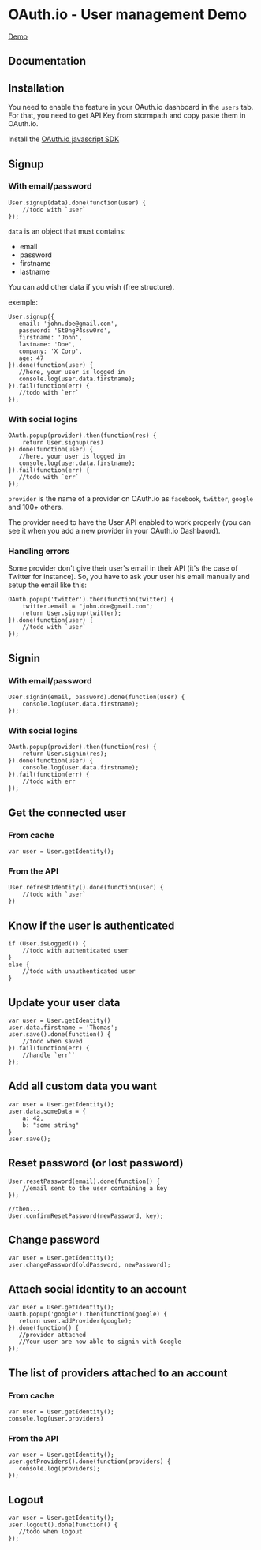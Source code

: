 OAuth.io - User management Demo
===============================

[Demo](http://thyb.github.io/usermanagement-test)

Documentation
-------------

Installation
------------

You need to enable the feature in your OAuth.io dashboard in the `users` tab. For that, you need to get API Key from stormpath and copy paste them in OAuth.io.

Install the [OAuth.io javascript SDK](https://github.com/oauth-io/oauth-js)

Signup
------

### With email/password

```
User.signup(data).done(function(user) {
    //todo with `user`
});
```

`data` is an object that must contains:

* email
* password
* firstname
* lastname

You can add other data if you wish (free structure).

exemple:

```
User.signup({
   email: 'john.doe@gmail.com',
   password: 'St0ngP4ssw0rd',
   firstname: 'John',
   lastname: 'Doe',
   company: 'X Corp',
   age: 47
}).done(function(user) {
   //here, your user is logged in
   console.log(user.data.firstname);
}).fail(function(err) {
   //todo with `err`
});
```

### With social logins

```
OAuth.popup(provider).then(function(res) {
    return User.signup(res)
}).done(function(user) {
   //here, your user is logged in
   console.log(user.data.firstname);
}).fail(function(err) {
   //todo with `err`
});
```

`provider` is the name of a provider on OAuth.io as `facebook`, `twitter`, `google` and 100+ others.

The provider need to have the User API enabled to work properly (you can see it when you add a new provider in your OAuth.io Dashbaord).

### Handling errors

Some provider don't give their user's email in their API (it's the case of Twitter for instance). So, you have to ask your user his email manually and setup the email like this:

```
OAuth.popup('twitter').then(function(twitter) {
    twitter.email = "john.doe@gmail.com";
    return User.signup(twitter);
}).done(function(user) {
    //todo with `user`
});
```

Signin
------

### With email/password

```
User.signin(email, password).done(function(user) {
    console.log(user.data.firstname);
});
```

### With social logins

```
OAuth.popup(provider).then(function(res) {
    return User.signin(res);
}).done(function(user) {
    console.log(user.data.firstname);
}).fail(function(err) {
    //todo with err
});
```

Get the connected user
----------------------

### From cache

```
var user = User.getIdentity();
```

### From the API

```
User.refreshIdentity().done(function(user) {
    //todo with `user`
})
```

Know if the user is authenticated
---------------------------------

```
if (User.isLogged()) {
    //todo with authenticated user
}
else {
    //todo with unauthenticated user
}
```

Update your user data
---------------------

```
var user = User.getIdentity()
user.data.firstname = 'Thomas';
user.save().done(function() {
    //todo when saved
}).fail(function(err) {
    //handle `err``
});
```

Add all custom data you want
----------------------------

```
var user = User.getIdentity();
user.data.someData = {
    a: 42,
    b: "some string"
}
user.save();
```

Reset password (or lost password)
---------------------------------

```
User.resetPassword(email).done(function() {
    //email sent to the user containing a key
});

//then...
User.confirmResetPassword(newPassword, key);
```


Change password
---------------

```
var user = User.getIdentity();
user.changePassword(oldPassword, newPassword);
```

Attach social identity to an account
------------------------------------

```
var user = User.getIdentity();
OAuth.popup('google').then(function(google) {
   return user.addProvider(google);
}).done(function() {
   //provider attached
   //Your user are now able to signin with Google
});
```

The list of providers attached to an account
----------------------------------------------

### From cache

```
var user = User.getIdentity();
console.log(user.providers)
```

### From the API

```
var user = User.getIdentity();
user.getProviders().done(function(providers) {
   console.log(providers);
});
```

Logout
------

```
var user = User.getIdentity();
user.logout().done(function() {
   //todo when logout
});
```

